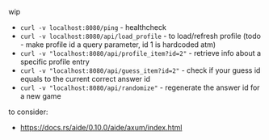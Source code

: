 wip

* `curl -v localhost:8080/ping` - healthcheck
* `curl -v localhost:8080/api/load_profile` - to load/refresh profile (todo - make profile id a query parameter, id 1 is hardcoded atm)
* `curl -v "localhost:8080/api/profile_item?id=2"` - retrieve info about a specific profile entry
* `curl -v "localhost:8080/api/guess_item?id=2"` - check if your guess id equals to the current correct answer id
* `curl -v "localhost:8080/api/randomize"` - regenerate the answer id for a new game 


to consider:
* https://docs.rs/aide/0.10.0/aide/axum/index.html
